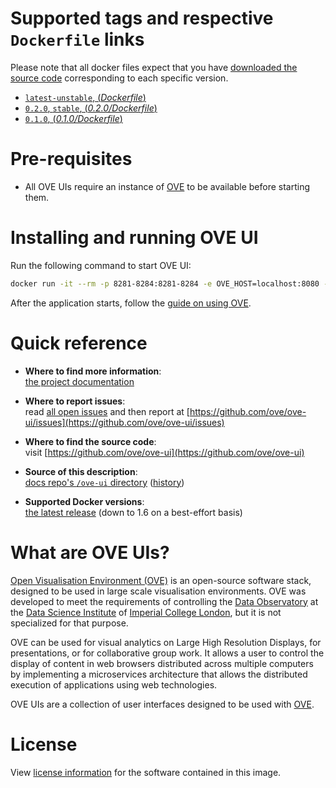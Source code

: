 # Supported tags and respective `Dockerfile` links

Please note that all docker files expect that you have [downloaded the source code](https://ove.readthedocs.io/en/stable/docs/INSTALLATION.html#downloading-source-code) corresponding to each specific version.

- [`latest-unstable`, (*Dockerfile*)](https://github.com/ove/ove-ui/blob/master/Dockerfile)
- [`0.2.0`, `stable`, (*0.2.0/Dockerfile*)](https://github.com/ove/ove-ui/blob/v0.2.0/Dockerfile)
- [`0.1.0`, (*0.1.0/Dockerfile*)](https://github.com/ove/ove-ui/blob/v0.1.0/Dockerfile)

# Pre-requisites

- All OVE UIs require an instance of [OVE](../ovehub/ove) to be available before starting them.

# Installing and running OVE UI

Run the following command to start OVE UI:

```sh
docker run -it --rm -p 8281-8284:8281-8284 -e OVE_HOST=localhost:8080 --name ovehub-ove-ui ovehub/ove-ui:stable
```

After the application starts, follow the [guide on using OVE](https://ove.readthedocs.io/en/stable/docs/USAGE.html).

# Quick reference

- **Where to find more information**:<br/>
  [the project documentation](https://ove.readthedocs.io/en/stable/)

- **Where to report issues**:<br/>
  read [all open issues](https://data-science.dsi.ic.ac.uk/ove/) and then report at [https://github.com/ove/ove-ui/issues](https://github.com/ove/ove-ui/issues)

- **Where to find the source code**:<br/>
  visit [https://github.com/ove/ove-ui](https://github.com/ove/ove-ui)

- **Source of this description**:<br/>
  [docs repo's `/ove-ui` directory](https://github.com/ove/ove-docs/tree/master/dockerhub/ovehub/ove-ui) ([history](https://github.com/ove/ove-docs/commits/master/dockerhub/ovehub/ove-ui))

- **Supported Docker versions**:<br/>
  [the latest release](https://github.com/docker/docker-ce/releases/latest) (down to 1.6 on a best-effort basis)

# What are OVE UIs?

[Open Visualisation Environment (OVE)](https://github.com/ove/ove) is an open-source software stack, designed to be used in large scale visualisation environments. OVE was developed to meet the requirements of controlling the [Data Observatory](https://www.imperial.ac.uk/data-science/data-observatory/) at the [Data Science Institute](https://www.imperial.ac.uk/data-science/) of [Imperial College London](https://www.imperial.ac.uk), but it is not specialized for that purpose.

OVE can be used for visual analytics on Large High Resolution Displays, for presentations, or for collaborative group work. It allows a user to control the display of content in web browsers distributed across multiple computers by implementing a microservices architecture that allows the distributed execution of applications using web technologies.

OVE UIs are a collection of user interfaces designed to be used with [OVE](https://github.com/ove/ove).

# License

View [license information](https://github.com/ove/ove-ui/blob/master/LICENSE) for the software contained in this image.
